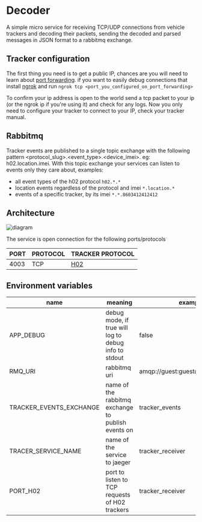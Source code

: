 # Decoder

A simple micro service for receiving TCP/UDP connections from vehicle trackers and decoding their packets, sending the decoded and parsed
messages in JSON format to a rabbitmq exchange.

## Tracker configuration

The first thing you need is to get a public IP, chances are you will need to learn about [port forwarding](https://en.wikipedia.org/wiki/Port_forwarding).
if you want to easily debug connections that install [ngrok](https://ngrok.com/) and run `ngrok tcp <port_you_configured_on_port_forwarding>`

To confirm your ip address is open to the world send a tcp packet to your ip (or the ngrok ip if you're using it) and check for any logs.
Now you only need to configure your tracker to connect to your IP, check your tracker manual.

## Rabbitmq

Tracker events are published to a single topic exchange with the following pattern <protocol_slug>.<event_type>.<device_imei>. eg: h02.location.imei. With this topic exchange your services can listen to events only they care about, examples:

- all event types of the h02 protocol `h02.*.*`
- location events regardless of the protocol and imei `*.location.*`
- events of a specific tracker, by its imei `*.*.8603412412412`

## Architecture

![diagram](./docs/diagram.png "diagram")

The service is open connection for the following ports/protocols

| PORT  | PROTOCOL | TRACKER PROTOCOL             |
| ----- | -------- | ---------------------------- |
| 4003  | TCP      | [H02](./docs/h02/readme.md)  |

## Environment variables

|           name          |                                    meaning                                   | example                           |
|-------------------------|------------------------------------------------------------------------------|-----------------------------------|
| APP_DEBUG               | debug mode, if true will log to debug info to stdout                         | false                             |
| RMQ_URI                 | rabbitmq uri                                                                 | amqp://guest:guest@localhost:5672 |
| TRACKER_EVENTS_EXCHANGE | name of the rabbitmq exchange to publish events on                           | tracker_events                    |
| TRACER_SERVICE_NAME     | name of the service to jaeger                                                | tracker_receiver                  |
| PORT_H02                | port to listen to TCP requests of H02 trackers                               | tracker_receiver                  |
